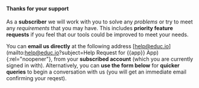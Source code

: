 #### Thanks for __your support__

As a __subscriber__ we will work with you to solve any _problems_ or try to meet any _requirements_ that you may have. This includes __priority feature requests__ if you feel that our tools could be improved to meet your needs.

You can __email us directly__ at the following address [help@educ.io](mailto:help@educ.io?subject=Help Request for {{app}} App){:rel="noopener"}, from your __subscribed account__ (which you are currently signed in with). Alternatively, you can __use the form below__ for __quicker queries__ to begin a conversation with us (you will get an immediate email confirming your reqest).